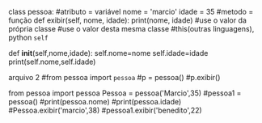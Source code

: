 class pessoa:
#atributo = variável
    nome = 'marcio'
    idade = 35
#metodo = função
def exibir(self, nome, idade):
    print(nome, idade)
#use o valor da própria classe
#use o valor desta mesma classe
#this(outras linguagens), python `self`

def __init__(self,nome,idade):
    self.nome=nome
    self.idade=idade
    print(self.nome,self.idade)

arquivo 2
#from pessoa import `pessoa`
#p = pessoa()
#p.exibir()

from pessoa import pessoa
Pessoa = pessoa('Marcio',35)
#pessoa1 = pessoa()
#print(pessoa.nome)
#print(pessoa.idade)
#Pessoa.exibir('marcio',38)
#pessoa1.exibir('benedito',22)   